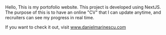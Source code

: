 Hello,
This is my portofolio website. This project is developed using NextJS. The purpose of this is to have an online "CV"
that I can update anytime, and recruiters can see my progress in real time.

If you want to check it out, visit www.danielmarinescu.com